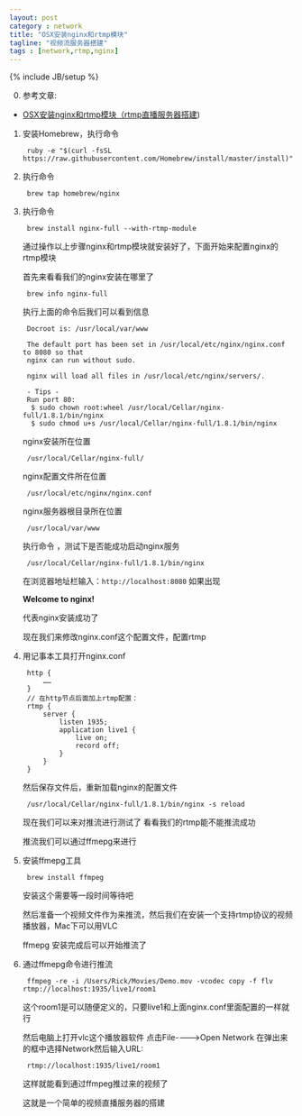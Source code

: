 ```yaml
---
layout: post
category : network
title: "OSX安装nginx和rtmp模块"
tagline: "视频流服务器搭建"
tags : [network,rtmp,nginx]
---
```

{% include JB/setup %}

0. 参考文章:

  - [OSX安装nginx和rtmp模块（rtmp直播服务器搭建](http://www.cnblogs.com/damiao/p/5231221.html))
  
1. 安装Homebrew，执行命令

        ruby -e "$(curl -fsSL https://raw.githubusercontent.com/Homebrew/install/master/install)"
  
2. 执行命令

        brew tap homebrew/nginx

3. 执行命令

        brew install nginx-full --with-rtmp-module
    
    通过操作以上步骤nginx和rtmp模块就安装好了，下面开始来配置nginx的rtmp模块

    首先来看看我们的nginx安装在哪里了

        brew info nginx-full
    
    执行上面的命令后我们可以看到信息

        Docroot is: /usr/local/var/www
         
        The default port has been set in /usr/local/etc/nginx/nginx.conf to 8080 so that
        nginx can run without sudo.
         
        nginx will load all files in /usr/local/etc/nginx/servers/.
         
        - Tips -
        Run port 80:
         $ sudo chown root:wheel /usr/local/Cellar/nginx-full/1.8.1/bin/nginx
         $ sudo chmod u+s /usr/local/Cellar/nginx-full/1.8.1/bin/nginx
 
 
    nginx安装所在位置

        /usr/local/Cellar/nginx-full/
    
    nginx配置文件所在位置

        /usr/local/etc/nginx/nginx.conf
    
    nginx服务器根目录所在位置

        /usr/local/var/www
  
    执行命令 ，测试下是否能成功启动nginx服务

        /usr/local/Cellar/nginx-full/1.8.1/bin/nginx

    在浏览器地址栏输入：`http://localhost:8080`    如果出现

    **Welcome to nginx!**
  
    代表nginx安装成功了

    现在我们来修改nginx.conf这个配置文件，配置rtmp

4. 用记事本工具打开nginx.conf

        http {
            ……
        }
        // 在http节点后面加上rtmp配置：
        rtmp {
            server {
                listen 1935;
                application live1 {
                    live on;
                    record off;
                }
            }
        }

    然后保存文件后，重新加载nginx的配置文件

        /usr/local/Cellar/nginx-full/1.8.1/bin/nginx -s reload
 

    现在我们可以来对推流进行测试了 看看我们的rtmp能不能推流成功

    推流我们可以通过ffmepg来进行

5. 安装ffmepg工具

        brew install ffmpeg
    
    安装这个需要等一段时间等待吧
    
    然后准备一个视频文件作为来推流，然后我们在安装一个支持rtmp协议的视频播放器，Mac下可以用VLC

    ffmepg 安装完成后可以开始推流了

6. 通过ffmepg命令进行推流

        ffmpeg -re -i /Users/Rick/Movies/Demo.mov -vcodec copy -f flv rtmp://localhost:1935/live1/room1

    这个room1是可以随便定义的，只要live1和上面nginx.conf里面配置的一样就行

    然后电脑上打开vlc这个播放器软件  点击File---->Open Network 在弹出来的框中选择Network然后输入URL:

        rtmp://localhost:1935/live1/room1

    这样就能看到通过ffmpeg推过来的视频了

    这就是一个简单的视频直播服务器的搭建
  
